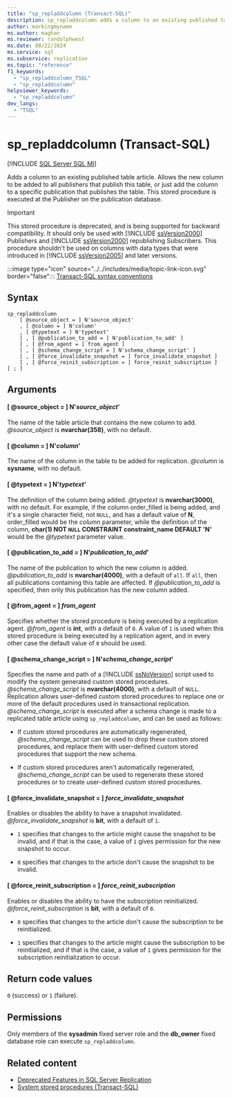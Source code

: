 ```yaml
---
title: "sp_repladdcolumn (Transact-SQL)"
description: sp_repladdcolumn adds a column to an existing published table article in SQL Server 2000.
author: markingmyname
ms.author: maghan
ms.reviewer: randolphwest
ms.date: 08/22/2024
ms.service: sql
ms.subservice: replication
ms.topic: "reference"
f1_keywords:
  - "sp_repladdcolumn_TSQL"
  - "sp_repladdcolumn"
helpviewer_keywords:
  - "sp_repladdcolumn"
dev_langs:
  - "TSQL"
---
```

# sp_repladdcolumn (Transact-SQL)

[!INCLUDE [SQL Server SQL MI](../../includes/applies-to-version/sql-asdbmi.md)]

Adds a column to an existing published table article. Allows the new column to be added to all publishers that publish this table, or just add the column to a specific publication that publishes the table. This stored procedure is executed at the Publisher on the publication database.

> [!IMPORTANT]  
> This stored procedure is deprecated, and is being supported for backward compatibility. It should only be used with [!INCLUDE [ssVersion2000](../../includes/ssversion2000-md.md)] Publishers and [!INCLUDE [ssVersion2000](../../includes/ssversion2000-md.md)] republishing Subscribers. This procedure shouldn't be used on columns with data types that were introduced in [!INCLUDE [ssVersion2005](../../includes/ssversion2005-md.md)] and later versions.

:::image type="icon" source="../../includes/media/topic-link-icon.svg" border="false"::: [Transact-SQL syntax conventions](../../t-sql/language-elements/transact-sql-syntax-conventions-transact-sql.md)

## Syntax

```syntaxsql
sp_repladdcolumn
    [ @source_object = ] N'source_object'
    , [ @column = ] N'column'
    , [ @typetext = ] N'typetext'
    [ , [ @publication_to_add = ] N'publication_to_add' ]
    [ , [ @from_agent = ] from_agent ]
    [ , [ @schema_change_script = ] N'schema_change_script' ]
    [ , [ @force_invalidate_snapshot = ] force_invalidate_snapshot ]
    [ , [ @force_reinit_subscription = ] force_reinit_subscription ]
[ ; ]
```

## Arguments

#### [ @source_object = ] N'*source_object*'

The name of the table article that contains the new column to add. *@source_object* is **nvarchar(358)**, with no default.

#### [ @column = ] N'*column*'

The name of the column in the table to be added for replication. *@column* is **sysname**, with no default.

#### [ @typetext = ] N'*typetext*'

The definition of the column being added. *@typetext* is **nvarchar(3000)**, with no default. For example, if the column order_filled is being added, and it's a single character field, not `NULL`, and has a default value of **N**, order_filled would be the *column* parameter, while the definition of the column, **char(1) NOT `NULL` CONSTRAINT constraint_name DEFAULT 'N'** would be the *@typetext* parameter value.

#### [ @publication_to_add = ] N'*publication_to_add*'

The name of the publication to which the new column is added. *@publication_to_add* is **nvarchar(4000)**, with a default of `all`. If `all`, then all publications containing this table are affected. If *@publication_to_add* is specified, then only this publication has the new column added.

#### [ @from_agent = ] *from_agent*

Specifies whether the stored procedure is being executed by a replication agent. *@from_agent* is **int**, with a default of `0`. A value of `1` is used when this stored procedure is being executed by a replication agent, and in every other case the default value of `0` should be used.

#### [ @schema_change_script = ] N'*schema_change_script*'

Specifies the name and path of a [!INCLUDE [ssNoVersion](../../includes/ssnoversion-md.md)] script used to modify the system generated custom stored procedures. *@schema_change_script* is **nvarchar(4000)**, with a default of `NULL`. Replication allows user-defined custom stored procedures to replace one or more of the default procedures used in transactional replication. *@schema_change_script* is executed after a schema change is made to a replicated table article using `sp_repladdcolumn`, and can be used as follows:

- If custom stored procedures are automatically regenerated, *@schema_change_script* can be used to drop these custom stored procedures, and replace them with user-defined custom stored procedures that support the new schema.

- If custom stored procedures aren't automatically regenerated, *@schema_change_script* can be used to regenerate these stored procedures or to create user-defined custom stored procedures.

#### [ @force_invalidate_snapshot = ] *force_invalidate_snapshot*

Enables or disables the ability to have a snapshot invalidated. *@force_invalidate_snapshot* is **bit**, with a default of `1`.

- `1` specifies that changes to the article might cause the snapshot to be invalid, and if that is the case, a value of `1` gives permission for the new snapshot to occur.

- `0` specifies that changes to the article don't cause the snapshot to be invalid.

#### [ @force_reinit_subscription = ] *force_reinit_subscription*

Enables or disables the ability to have the subscription reinitialized. *@force_reinit_subscription* is **bit**, with a default of `0`.

- `0` specifies that changes to the article don't cause the subscription to be reinitialized.

- `1` specifies that changes to the article might cause the subscription to be reinitialized, and if that is the case, a value of `1` gives permission for the subscription reinitialization to occur.

## Return code values

`0` (success) or `1` (failure).

## Permissions

Only members of the **sysadmin** fixed server role and the **db_owner** fixed database role can execute `sp_repladdcolumn`.

## Related content

- [Deprecated Features in SQL Server Replication](../replication/deprecated-features-in-sql-server-replication.md)
- [System stored procedures (Transact-SQL)](system-stored-procedures-transact-sql.md)
